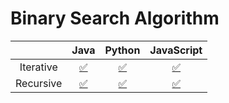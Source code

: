 # Binary Search Algorithm

|           |                       Java                       |                      Python                      |                    JavaScript                    |
| :-------: | :----------------------------------------------: | :----------------------------------------------: | :----------------------------------------------: |
| Iterative |     [:white_check_mark:](BinarySearch.java)      |      [:white_check_mark:](binary_search.py)      |      [:white_check_mark:](binary_search.js)      |
| Recursive | [:white_check_mark:](RecursiveBinarySearch.java) | [:white_check_mark:](recursive_binary_search.py) | [:white_check_mark:](recursive_binary_search.js) |

